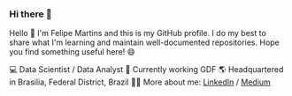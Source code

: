 ### Hi there 👋

<!--
**felipenufisnor/felipenufisnor** is a ✨ _special_ ✨ repository because its `README.md` (this file) appears on your GitHub profile.

Here are some ideas to get you started:

- 🔭 I’m currently working on ...
- 🌱 I’m currently learning ...
- 👯 I’m looking to collaborate on ...
- 🤔 I’m looking for help with ...
- 💬 Ask me about ...
- 📫 How to reach me: ...
- 😄 Pronouns: ...
- ⚡ Fun fact: ...
-->

Hello 👋
I'm Felipe Martins and this is my GitHub profile. I do my best to share what I'm learning and maintain well-documented repositories. Hope you find something useful here! 😄

💻 Data Scientist / Data Analyst
🏢 Currently working GDF
🌎 Headquartered in Brasilia, Federal District, Brazil
👩‍💻 More about me:  [LinkedIn](https://www.linkedin.com/in/felipe-martins-84226362/) /  [Medium](https://medium.com/me/stories/public)
